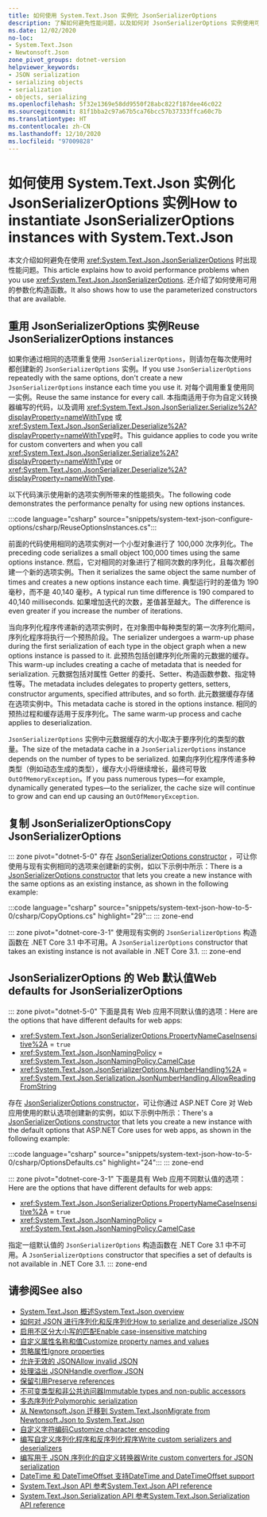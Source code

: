 ```yaml
---
title: 如何使用 System.Text.Json 实例化 JsonSerializerOptions
description: 了解如何避免性能问题，以及如何对 JsonSerializerOptions 实例使用可用的构造函数。
ms.date: 12/02/2020
no-loc:
- System.Text.Json
- Newtonsoft.Json
zone_pivot_groups: dotnet-version
helpviewer_keywords:
- JSON serialization
- serializing objects
- serialization
- objects, serializing
ms.openlocfilehash: 5f32e1369e58dd9550f28abc822f187dee46c022
ms.sourcegitcommit: 81f1bba2c97a67b5ca76bcc57b37333ffca60c7b
ms.translationtype: HT
ms.contentlocale: zh-CN
ms.lasthandoff: 12/10/2020
ms.locfileid: "97009828"
---
```

# <a name="how-to-instantiate-jsonserializeroptions-instances-with-no-locsystemtextjson"></a><span data-ttu-id="9c15e-103">如何使用 System.Text.Json 实例化 JsonSerializerOptions 实例</span><span class="sxs-lookup"><span data-stu-id="9c15e-103">How to instantiate JsonSerializerOptions instances with System.Text.Json</span></span>

<span data-ttu-id="9c15e-104">本文介绍如何避免在使用 <xref:System.Text.Json.JsonSerializerOptions> 时出现性能问题。</span><span class="sxs-lookup"><span data-stu-id="9c15e-104">This article explains how to avoid performance problems when you use <xref:System.Text.Json.JsonSerializerOptions>.</span></span> <span data-ttu-id="9c15e-105">还介绍了如何使用可用的参数化构造函数。</span><span class="sxs-lookup"><span data-stu-id="9c15e-105">It also shows how to use the parameterized constructors that are available.</span></span>

## <a name="reuse-jsonserializeroptions-instances"></a><span data-ttu-id="9c15e-106">重用 JsonSerializerOptions 实例</span><span class="sxs-lookup"><span data-stu-id="9c15e-106">Reuse JsonSerializerOptions instances</span></span>

<span data-ttu-id="9c15e-107">如果你通过相同的选项重复使用 `JsonSerializerOptions`，则请勿在每次使用时都创建新的 `JsonSerializerOptions` 实例。</span><span class="sxs-lookup"><span data-stu-id="9c15e-107">If you use `JsonSerializerOptions` repeatedly with the same options, don't create a new `JsonSerializerOptions` instance each time you use it.</span></span> <span data-ttu-id="9c15e-108">对每个调用重复使用同一实例。</span><span class="sxs-lookup"><span data-stu-id="9c15e-108">Reuse the same instance for every call.</span></span> <span data-ttu-id="9c15e-109">本指南适用于你为自定义转换器编写的代码，以及调用 <xref:System.Text.Json.JsonSerializer.Serialize%2A?displayProperty=nameWithType> 或 <xref:System.Text.Json.JsonSerializer.Deserialize%2A?displayProperty=nameWithType>时。</span><span class="sxs-lookup"><span data-stu-id="9c15e-109">This guidance applies to code you write for custom converters and when you call <xref:System.Text.Json.JsonSerializer.Serialize%2A?displayProperty=nameWithType> or <xref:System.Text.Json.JsonSerializer.Deserialize%2A?displayProperty=nameWithType>.</span></span>

<span data-ttu-id="9c15e-110">以下代码演示使用新的选项实例所带来的性能损失。</span><span class="sxs-lookup"><span data-stu-id="9c15e-110">The following code demonstrates the performance penalty for using new options instances.</span></span>

:::code language="csharp" source="snippets/system-text-json-configure-options/csharp/ReuseOptionsInstances.cs":::

<span data-ttu-id="9c15e-111">前面的代码使用相同的选项实例对一个小型对象进行了 100,000 次序列化。</span><span class="sxs-lookup"><span data-stu-id="9c15e-111">The preceding code serializes a small object 100,000 times using the same options instance.</span></span> <span data-ttu-id="9c15e-112">然后，它对相同的对象进行了相同次数的序列化，且每次都创建一个新的选项实例。</span><span class="sxs-lookup"><span data-stu-id="9c15e-112">Then it serializes the same object the same number of times and creates a new options instance each time.</span></span> <span data-ttu-id="9c15e-113">典型运行时的差值为 190 毫秒，而不是 40,140 毫秒。</span><span class="sxs-lookup"><span data-stu-id="9c15e-113">A typical run time difference is 190 compared to 40,140 milliseconds.</span></span> <span data-ttu-id="9c15e-114">如果增加迭代的次数，差值甚至越大。</span><span class="sxs-lookup"><span data-stu-id="9c15e-114">The difference is even greater if you increase the number of iterations.</span></span>

<span data-ttu-id="9c15e-115">当向序列化程序传递新的选项实例时，在对象图中每种类型的第一次序列化期间，序列化程序将执行一个预热阶段。</span><span class="sxs-lookup"><span data-stu-id="9c15e-115">The serializer undergoes a warm-up phase during the first serialization of each type in the object graph when a new options instance is passed to it.</span></span> <span data-ttu-id="9c15e-116">此预热包括创建序列化所需的元数据的缓存。</span><span class="sxs-lookup"><span data-stu-id="9c15e-116">This warm-up includes creating a cache of metadata that is needed for serialization.</span></span> <span data-ttu-id="9c15e-117">元数据包括对属性 Getter 的委托、Setter、构造函数参数、指定特性等。</span><span class="sxs-lookup"><span data-stu-id="9c15e-117">The metadata includes delegates to property getters, setters, constructor arguments, specified attributes, and so forth.</span></span> <span data-ttu-id="9c15e-118">此元数据缓存存储在选项实例中。</span><span class="sxs-lookup"><span data-stu-id="9c15e-118">This metadata cache is stored in the options instance.</span></span> <span data-ttu-id="9c15e-119">相同的预热过程和缓存适用于反序列化。</span><span class="sxs-lookup"><span data-stu-id="9c15e-119">The same warm-up process and cache applies to deserialization.</span></span>

<span data-ttu-id="9c15e-120">`JsonSerializerOptions` 实例中元数据缓存的大小取决于要序列化的类型的数量。</span><span class="sxs-lookup"><span data-stu-id="9c15e-120">The size of the metadata cache in a `JsonSerializerOptions` instance depends on the number of types to be serialized.</span></span> <span data-ttu-id="9c15e-121">如果向序列化程序传递多种类型（例如动态生成的类型），缓存大小将继续增长，最终可导致 `OutOfMemoryException`。</span><span class="sxs-lookup"><span data-stu-id="9c15e-121">If you pass numerous types—for example, dynamically generated types—to the serializer, the cache size will continue to grow and can end up causing an `OutOfMemoryException`.</span></span>

## <a name="copy-jsonserializeroptions"></a><span data-ttu-id="9c15e-122">复制 JsonSerializerOptions</span><span class="sxs-lookup"><span data-stu-id="9c15e-122">Copy JsonSerializerOptions</span></span>

::: zone pivot="dotnet-5-0"
<span data-ttu-id="9c15e-123">存在 [JsonSerializerOptions constructor](xref:System.Text.Json.JsonSerializerOptions.%23ctor(System.Text.Json.JsonSerializerOptions)) ，可让你使用与现有实例相同的选项来创建新的实例，如以下示例中所示：</span><span class="sxs-lookup"><span data-stu-id="9c15e-123">There is a [JsonSerializerOptions constructor](xref:System.Text.Json.JsonSerializerOptions.%23ctor(System.Text.Json.JsonSerializerOptions)) that lets you create a new instance with the same options as an existing instance, as shown in the following example:</span></span>

:::code language="csharp" source="snippets/system-text-json-how-to-5-0/csharp/CopyOptions.cs" highlight="29":::
::: zone-end

::: zone pivot="dotnet-core-3-1"
<span data-ttu-id="9c15e-124">使用现有实例的 `JsonSerializerOptions` 构造函数在 .NET Core 3.1 中不可用。</span><span class="sxs-lookup"><span data-stu-id="9c15e-124">A `JsonSerializerOptions` constructor that takes an existing instance is not available in .NET Core 3.1.</span></span>
::: zone-end

## <a name="web-defaults-for-jsonserializeroptions"></a><span data-ttu-id="9c15e-125">JsonSerializerOptions 的 Web 默认值</span><span class="sxs-lookup"><span data-stu-id="9c15e-125">Web defaults for JsonSerializerOptions</span></span>

::: zone pivot="dotnet-5-0"
<span data-ttu-id="9c15e-126">下面是具有 Web 应用不同默认值的选项：</span><span class="sxs-lookup"><span data-stu-id="9c15e-126">Here are the options that have different defaults for web apps:</span></span>

* <xref:System.Text.Json.JsonSerializerOptions.PropertyNameCaseInsensitive%2A> = `true`
* <xref:System.Text.Json.JsonNamingPolicy> = <xref:System.Text.Json.JsonNamingPolicy.CamelCase>
* <xref:System.Text.Json.JsonSerializerOptions.NumberHandling%2A> = <xref:System.Text.Json.Serialization.JsonNumberHandling.AllowReadingFromString>

<span data-ttu-id="9c15e-127">存在 [JsonSerializerOptions constructor](xref:System.Text.Json.JsonSerializerOptions.%23ctor(System.Text.Json.JsonSerializerDefaults)?view=net-5.0&preserve-view=true)，可让你通过 ASP.NET Core 对 Web 应用使用的默认选项创建新的实例，如以下示例中所示：</span><span class="sxs-lookup"><span data-stu-id="9c15e-127">There's a [JsonSerializerOptions constructor](xref:System.Text.Json.JsonSerializerOptions.%23ctor(System.Text.Json.JsonSerializerDefaults)?view=net-5.0&preserve-view=true) that lets you create a new instance with the default options that ASP.NET Core uses for web apps, as shown in the following example:</span></span>

:::code language="csharp" source="snippets/system-text-json-how-to-5-0/csharp/OptionsDefaults.cs" highlight="24":::
::: zone-end

::: zone pivot="dotnet-core-3-1"
<span data-ttu-id="9c15e-128">下面是具有 Web 应用不同默认值的选项：</span><span class="sxs-lookup"><span data-stu-id="9c15e-128">Here are the options that have different defaults for web apps:</span></span>

* <xref:System.Text.Json.JsonSerializerOptions.PropertyNameCaseInsensitive%2A> = `true`
* <xref:System.Text.Json.JsonNamingPolicy> = <xref:System.Text.Json.JsonNamingPolicy.CamelCase>

<span data-ttu-id="9c15e-129">指定一组默认值的 `JsonSerializerOptions` 构造函数在 .NET Core 3.1 中不可用。</span><span class="sxs-lookup"><span data-stu-id="9c15e-129">A `JsonSerializerOptions` constructor that specifies a set of defaults is not available in .NET Core 3.1.</span></span>
::: zone-end

## <a name="see-also"></a><span data-ttu-id="9c15e-130">请参阅</span><span class="sxs-lookup"><span data-stu-id="9c15e-130">See also</span></span>

* [<span data-ttu-id="9c15e-131">System.Text.Json 概述</span><span class="sxs-lookup"><span data-stu-id="9c15e-131">System.Text.Json overview</span></span>](system-text-json-overview.md)
* [<span data-ttu-id="9c15e-132">如何对 JSON 进行序列化和反序列化</span><span class="sxs-lookup"><span data-stu-id="9c15e-132">How to serialize and deserialize JSON</span></span>](system-text-json-how-to.md)
* [<span data-ttu-id="9c15e-133">启用不区分大小写的匹配</span><span class="sxs-lookup"><span data-stu-id="9c15e-133">Enable case-insensitive matching</span></span>](system-text-json-character-casing.md)
* [<span data-ttu-id="9c15e-134">自定义属性名称和值</span><span class="sxs-lookup"><span data-stu-id="9c15e-134">Customize property names and values</span></span>](system-text-json-customize-properties.md)
* [<span data-ttu-id="9c15e-135">忽略属性</span><span class="sxs-lookup"><span data-stu-id="9c15e-135">Ignore properties</span></span>](system-text-json-ignore-properties.md)
* [<span data-ttu-id="9c15e-136">允许无效的 JSON</span><span class="sxs-lookup"><span data-stu-id="9c15e-136">Allow invalid JSON</span></span>](system-text-json-invalid-json.md)
* [<span data-ttu-id="9c15e-137">处理溢出 JSON</span><span class="sxs-lookup"><span data-stu-id="9c15e-137">Handle overflow JSON</span></span>](system-text-json-handle-overflow.md)
* [<span data-ttu-id="9c15e-138">保留引用</span><span class="sxs-lookup"><span data-stu-id="9c15e-138">Preserve references</span></span>](system-text-json-preserve-references.md)
* [<span data-ttu-id="9c15e-139">不可变类型和非公共访问器</span><span class="sxs-lookup"><span data-stu-id="9c15e-139">Immutable types and non-public accessors</span></span>](system-text-json-immutability.md)
* [<span data-ttu-id="9c15e-140">多态序列化</span><span class="sxs-lookup"><span data-stu-id="9c15e-140">Polymorphic serialization</span></span>](system-text-json-polymorphism.md)
* [<span data-ttu-id="9c15e-141">从 Newtonsoft.Json 迁移到 System.Text.Json</span><span class="sxs-lookup"><span data-stu-id="9c15e-141">Migrate from Newtonsoft.Json to System.Text.Json</span></span>](system-text-json-migrate-from-newtonsoft-how-to.md)
* [<span data-ttu-id="9c15e-142">自定义字符编码</span><span class="sxs-lookup"><span data-stu-id="9c15e-142">Customize character encoding</span></span>](system-text-json-character-encoding.md)
* [<span data-ttu-id="9c15e-143">编写自定义序列化程序和反序列化程序</span><span class="sxs-lookup"><span data-stu-id="9c15e-143">Write custom serializers and deserializers</span></span>](write-custom-serializer-deserializer.md)
* [<span data-ttu-id="9c15e-144">编写用于 JSON 序列化的自定义转换器</span><span class="sxs-lookup"><span data-stu-id="9c15e-144">Write custom converters for JSON serialization</span></span>](system-text-json-converters-how-to.md)
* [<span data-ttu-id="9c15e-145">DateTime 和 DateTimeOffset 支持</span><span class="sxs-lookup"><span data-stu-id="9c15e-145">DateTime and DateTimeOffset support</span></span>](../datetime/system-text-json-support.md)
* <span data-ttu-id="9c15e-146">[System.Text.Json API 参考](xref:System.Text.Json)</span><span class="sxs-lookup"><span data-stu-id="9c15e-146">[System.Text.Json API reference](xref:System.Text.Json)</span></span>
* <span data-ttu-id="9c15e-147">[System.Text.Json.Serialization API 参考](xref:System.Text.Json.Serialization)</span><span class="sxs-lookup"><span data-stu-id="9c15e-147">[System.Text.Json.Serialization API reference](xref:System.Text.Json.Serialization)</span></span>
